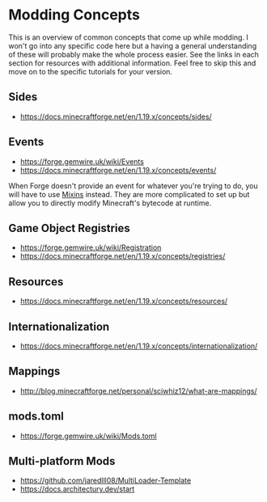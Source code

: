# Modding Concepts 

This is an overview of common concepts that come up while modding. I won't go into any specific code here but a having a general understanding of these will probably make the whole process easier. See the links in each section for resources with additional information. Feel free to skip this and move on to the specific tutorials for your version. 

## Sides

- https://docs.minecraftforge.net/en/1.19.x/concepts/sides/

## Events

- https://forge.gemwire.uk/wiki/Events
- https://docs.minecraftforge.net/en/1.19.x/concepts/events/

When Forge doesn't provide an event for whatever you're trying to do, you will have to use [Mixins](/mixins) instead. They are more complicated to set up but allow you to directly modify Minecraft's bytecode at runtime. 

## Game Object Registries 

- https://forge.gemwire.uk/wiki/Registration
- https://docs.minecraftforge.net/en/1.19.x/concepts/registries/

## Resources 

- https://docs.minecraftforge.net/en/1.19.x/concepts/resources/

## Internationalization

- https://docs.minecraftforge.net/en/1.19.x/concepts/internationalization/

## Mappings

- http://blog.minecraftforge.net/personal/sciwhiz12/what-are-mappings/

## mods.toml

- https://forge.gemwire.uk/wiki/Mods.toml

## Multi-platform Mods 

- https://github.com/jaredlll08/MultiLoader-Template
- https://docs.architectury.dev/start
